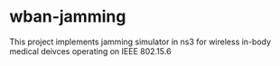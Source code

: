 # wban-jamming
This project implements jamming simulator in ns3 for wireless in-body medical deivces operating on IEEE 802.15.6
